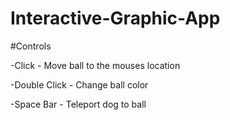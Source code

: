 # Interactive-Graphic-App


#Controls

-Click - Move ball to the mouses location

-Double Click - Change ball color

-Space Bar - Teleport dog to ball
